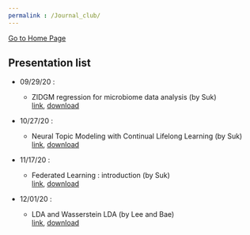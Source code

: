```yaml
---
permalink : /Journal_club/
---
```

[Go to Home Page](https://chunhyonho.github.io/) 

## Presentation list
  - 09/29/20 : 
    - ZIDGM regression for microbiome data analysis (by Suk)  
    [link](https://github.com/chunhyonho/Group-study/blob/master/Journal%20Club/092920/zero-inflated%20gdm.pdf), 
    [download](https://github.com/chunhyonho/Group-study/raw/master/Journal%20Club/092920/zero-inflated%20gdm.pdf)   
    

  - 10/27/20 : 
    - Neural Topic Modeling with Continual Lifelong Learning (by Suk)  
    [link](https://github.com/chunhyonho/Group-study/edit/master/Journal%20Club/index.md), 
    [download](https://github.com/chunhyonho/Group-study/raw/master/Journal%20Club/LNTM.pdf)   
    
  - 11/17/20 : 
    - Federated Learning : introduction (by Suk)  
    [link](/Journal_club/FL/index.html),
    [download](https://github.com/chunhyonho/Group-study/raw/master/Journal%20Club/111720/FL.pdf)
    
  - 12/01/20 : 
    - LDA and Wasserstein LDA (by Lee and Bae)  
    [link](https://github.com/chunhyonho/Group-study/blob/master/Journal%20Club/120120/201201_Journal%20club_J.%20Bae%20and%20S.%20Lee.pdf),
    [download](https://github.com/chunhyonho/Group-study/raw/master/Journal%20Club/120120/201201_Journal%20club_J.%20Bae%20and%20S.%20Lee.pdf)
